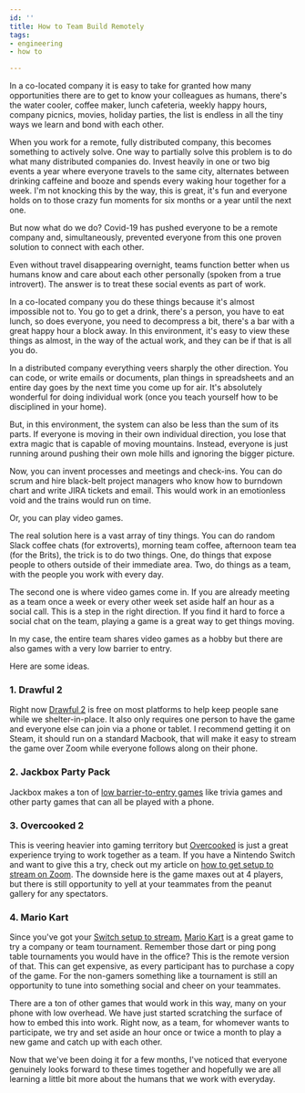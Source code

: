 ```yaml
---
id: ''
title: How to Team Build Remotely
tags:
- engineering
- how to

---
```

In a co-located company it is easy to take for granted how many opportunities there are to get to know your colleagues as humans, there's the water cooler, coffee maker, lunch cafeteria, weekly happy hours, company picnics, movies, holiday parties, the list is endless in all the tiny ways we learn and bond with each other.

When you work for a remote, fully distributed company, this becomes something to actively solve. One way to partially solve this problem is to do what many distributed companies do. Invest heavily in one or two big events a year where everyone travels to the same city, alternates between drinking caffeine and booze and spends every waking hour together for a week. I'm not knocking this by the way, this is great, it's fun and everyone holds on to those crazy fun moments for six months or a year until the next one.

But now what do we do? Covid-19 has pushed everyone to be a remote company and, simultaneously, prevented everyone from this one proven solution to connect with each other.

Even without travel disappearing overnight, teams function better when us humans know and care about each other personally (spoken from a true introvert). The answer is to treat these social events as part of work.

In a co-located company you do these things because it's almost impossible not to. You go to get a drink, there's a person, you have to eat lunch, so does everyone, you need to decompress a bit, there's a bar with a great happy hour a block away. In this environment, it's easy to view these things as almost, in the way of the actual work, and they can be if that is all you do.

In a distributed company everything veers sharply the other direction. You can code, or write emails or documents, plan things in spreadsheets and an entire day goes by the next time you come up for air. It's absolutely wonderful for doing individual work (once you teach yourself how to be disciplined in your home).

But, in this environment, the system can also be less than the sum of its parts. If everyone is moving in their own individual direction, you lose that extra magic that is capable of moving mountains. Instead, everyone is just running around pushing their own mole hills and ignoring the bigger picture.

Now, you can invent processes and meetings and check-ins. You can do scrum and hire black-belt project managers who know how to burndown chart and write JIRA tickets and email. This would work in an emotionless void and the trains would run on time.

Or, you can play video games.

The real solution here is a vast array of tiny things. You can do random Slack coffee chats (for extroverts), morning team coffee, afternoon team tea (for the Brits), the trick is to do two things. One, do things that expose people to others outside of their immediate area. Two, do things as a team, with the people you work with every day.

The second one is where video games come in. If you are already meeting as a team once a week or every other week set aside half an hour as a social call. This is a step in the right direction. If you find it hard to force a social chat on the team, playing a game is a great way to get things moving.

In my case, the entire team shares video games as a hobby but there are also games with a very low barrier to entry.

Here are some ideas.

### 1. Drawful 2

Right now [Drawful 2](https://jackboxgames.com/drawful-two/) is free on most platforms to help keep people sane while we shelter-in-place. It also only requires one person to have the game and everyone else can join via a phone or tablet. I recommend getting it on Steam, it should run on a standard Macbook, that will make it easy to stream the game over Zoom while everyone follows along on their phone.

### 2. Jackbox Party Pack

Jackbox makes a ton of [low barrier-to-entry games](https://jackboxgames.com/party-pack-six/) like trivia games and other party games that can all be played with a phone.

### 3. Overcooked 2

This is veering heavier into gaming territory but [Overcooked](https://store.steampowered.com/app/728880/Overcooked_2/) is just a great experience trying to work together as a team. If you have a Nintendo Switch and want to give this a try, check out my article on [how to get setup to stream on Zoom](https://tims.io/2020-04-02-how-to-stream-to-zoom/). The downside here is the game maxes out at 4 players, but there is still opportunity to yell at your teammates from the peanut gallery for any spectators.

### 4. Mario Kart

Since you've got your [Switch setup to stream](https://tims.io/2020-04-02-how-to-stream-to-zoom/), [Mario Kart](https://mariokart8.nintendo.com/) is a great game to try a company or team tournament. Remember those dart or ping pong table tournaments you would have in the office? This is the remote version of that. This can get expensive, as every participant has to purchase a copy of the game. For the non-gamers something like a tournament is still an opportunity to tune into something social and cheer on your teammates.

There are a ton of other games that would work in this way, many on your phone with low overhead. We have just started scratching the surface of how to embed this into work. Right now, as a team, for whomever wants to participate, we try and set aside an hour once or twice a month to play a new game and catch up with each other. 

Now that we've been doing it for a few months, I've noticed that everyone genuinely looks forward to these times together and hopefully we are all learning a little bit more about the humans that we work with everyday.